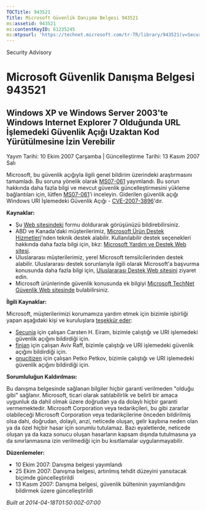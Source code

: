 ```yaml
---
TOCTitle: 943521
Title: Microsoft Güvenlik Danışma Belgesi 943521
ms:assetid: 943521
ms:contentKeyID: 61235245
ms:mtpsurl: 'https://technet.microsoft.com/tr-TR/library/943521(v=Security.10)'
---
```


Security Advisory

Microsoft Güvenlik Danışma Belgesi 943521
=========================================

Windows XP ve Windows Server 2003'te Windows Internet Explorer 7 Olduğunda URL İşlemedeki Güvenlik Açığı Uzaktan Kod Yürütülmesine İzin Verebilir
-------------------------------------------------------------------------------------------------------------------------------------------------

Yayım Tarihi: 10 Ekim 2007 Çarşamba | Güncelleştirme Tarihi: 13 Kasım 2007 Salı

Microsoft, bu güvenlik açığıyla ilgili genel bildirim üzerindeki araştırmasını tamamladı. Bu soruna yönelik olarak [MS07-061](http://go.microsoft.com/fwlink/?linkid=103190) yayımlandı. Bu sorun hakkında daha fazla bilgi ve mevcut güvenlik güncelleştirmesini yükleme bağlantıları için, lütfen [MS07-061](http://go.microsoft.com/fwlink/?linkid=103190)'i inceleyin. Giderilen güvenlik açığı Windows URI İşlemedeki Güvenlik Açığı - [CVE-2007-3896](http://www.cve.mitre.org/cgi-bin/cvename.cgi?name=cve-2007-3896)'dır.

**Kaynaklar:**

-   Şu [Web sitesindeki](https://support.microsoft.com/common/survey.aspx?scid=sw;en;1257&amp;showpage=1&amp;ws=technet&amp;sd=tech) formu doldurarak görüşünüzü bildirebilirsiniz.
-   ABD ve Kanada'daki müşterilerimiz, [Microsoft Ürün Destek Hizmetleri](http://go.microsoft.com/fwlink/?linkid=21131)'nden teknik destek alabilir. Kullanılabilir destek seçenekleri hakkında daha fazla bilgi için, bkz: [Microsoft Yardım ve Destek Web sitesi](http://support.microsoft.com/).
-   Uluslararası müşterilerimiz, yerel Microsoft temsilcilerinden destek alabilir. Uluslararası destek sorunlarıyla ilgili olarak Microsoft'a başvurma konusunda daha fazla bilgi için, [Uluslararası Destek Web sitesini](http://go.microsoft.com/fwlink/?linkid=21155) ziyaret edin.
-   Microsoft ürünlerinde güvenlik konusunda ek bilgiyi [Microsoft TechNet Güvenlik Web sitesinde](http://go.microsoft.com/fwlink/?linkid=21132) bulabilirsiniz.

**İlgili Kaynaklar:**

Microsoft, müşterilerimizi korumamıza yardım etmek için bizimle işbirliği yapan aşağıdaki kişi ve kuruluşlara [teşekkür eder](http://go.microsoft.com/fwlink/?linkid=21127):

-   [Secunia](http://secunia.com/) için çalışan Carsten H. Eiram, bizimle çalıştığı ve URI işlemedeki güvenlik açığını bildirdiği için.
-   [finjan](http://www.finjan.com/) için çalışan Aviv Raff, bizimle çalıştığı ve URI işlemedeki güvenlik açığını bildirdiği için.
-   [gnucitizen](http://www.gnucitizen.org/) için çalışan Petko Petkov, bizimle çalıştığı ve URI işlemedeki güvenlik açığını bildirdiği için.

**Sorumluluğun Kaldırılması:**

Bu danışma belgesinde sağlanan bilgiler hiçbir garanti verilmeden "olduğu gibi" sağlanır. Microsoft, ticari olarak satılabilirlik ve belirli bir amaca uygunluk da dahil olmak üzere doğrudan ya da dolaylı hiçbir garanti vermemektedir. Microsoft Corporation veya tedarikçileri, bu gibi zararlar olabileceği Microsoft Corporation veya tedarikçilerine önceden bildirilmiş olsa dahi, doğrudan, dolaylı, arızi, neticede oluşan, gelir kaybına neden olan ya da özel hiçbir hasar için sorumlu tutulamaz. Bazı eyaletlerde, neticede oluşan ya da kaza sonucu oluşan hasarların kapsam dışında tutulmasına ya da sınırlanmasına izin verilmediği için bu kısıtlamalar uygulanmayabilir.

**Düzenlemeler:**

-   10 Ekim 2007: Danışma belgesi yayımlandı
-   25 Ekim 2007: Danışma belgesi, artırılmış tehdit düzeyini yansıtacak biçimde güncelleştirildi
-   13 Kasım 2007: Danışma belgesi, güvenlik bülteninin yayımlandığını bildirmek üzere güncelleştirildi

*Built at 2014-04-18T01:50:00Z-07:00*
